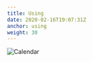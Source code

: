```yaml
---
title: Using
date: 2020-02-16T19:07:31Z
anchor: using
weight: 30
---
```


![Calendar](images/Calendar-landscape.png)
